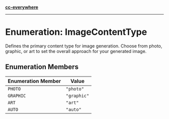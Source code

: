 [**cc-everywhere**](../../../../../index.md)

***

# Enumeration: ImageContentType

Defines the primary content type for image generation.
Choose from photo, graphic, or art to set the overall approach for your generated image.

## Enumeration Members

| Enumeration Member | Value |
| ------ | ------ |
| <a id="photo"></a> `PHOTO` | `"photo"` |
| <a id="graphic"></a> `GRAPHIC` | `"graphic"` |
| <a id="art"></a> `ART` | `"art"` |
| <a id="auto"></a> `AUTO` | `"auto"` |
